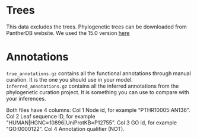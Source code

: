 # Trees

This data excludes the trees. Phylogenetic trees can be downloaded from PantherDB
website. We used the 15.0 version [here](ftp://ftp.pantherdb.org/panther_library/15.0/)

# Annotations

`true_annotations.gz` contains all the functional annotations through manual curation. It is the one you should use in your model.
`inferred_annotations.gz` contains all the inferred annotations from the phylogenetic curation project. It is something you can use to compare with your inferences.

Both files have 4 columns:
Col 1  Node id, for example “PTHR10005:AN136”. 
Col 2  Leaf sequence ID, for example "HUMAN|HGNC=10896|UniProtKB=P12755”.
Col 3  GO id, for example "GO:0000122”. 
Col 4  Annotation qualifier (NOT). 

